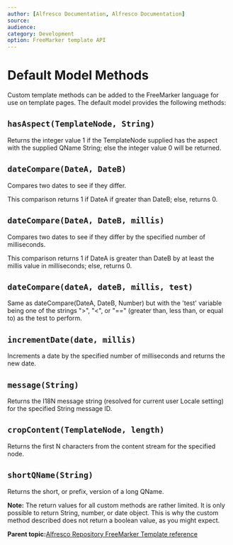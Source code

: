 ```yaml
---
author: [Alfresco Documentation, Alfresco Documentation]
source: 
audience: 
category: Development
option: FreeMarker template API
---
```


# Default Model Methods

Custom template methods can be added to the FreeMarker language for use on template pages. The default model provides the following methods:

## `hasAspect(TemplateNode, String)`

Returns the integer value 1 if the TemplateNode supplied has the aspect with the supplied QName String; else the integer value 0 will be returned.

## `dateCompare(DateA, DateB)`

Compares two dates to see if they differ.

This comparison returns 1 if DateA if greater than DateB; else, returns 0.

## `dateCompare(DateA, DateB, millis)`

Compares two dates to see if they differ by the specified number of milliseconds.

This comparison returns 1 if DateA is greater than DateB by at least the millis value in milliseconds; else, returns 0.

## `dateCompare(dateA, dateB, millis, test)`

Same as dateCompare\(DateA, DateB, Number\) but with the 'test' variable being one of the strings "\>", "<", or "==" \(greater than, less than, or equal to\) as the test to perform.

## `incrementDate(date, millis)`

Increments a date by the specified number of milliseconds and returns the new date.

## `message(String)`

Returns the I18N message string \(resolved for current user Locale setting\) for the specified String message ID.

## `cropContent(TemplateNode, length)`

Returns the first N characters from the content stream for the specified node.

## `shortQName(String)`

Returns the short, or prefix, version of a long QName.

**Note:** The return values for all custom methods are rather limited. It is only possible to return String, number, or date object. This is why the custom method described does not return a boolean value, as you might expect.

**Parent topic:**[Alfresco Repository FreeMarker Template reference](../references/APIfreemarker-intro.md)

